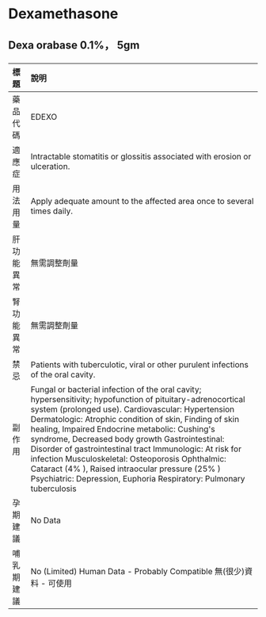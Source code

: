 # Dexamethasone

## Dexa orabase 0.1%， 5gm

##### 

| 標題       | 說明                                                                                                                                                                                                                                                                                                                                                                                                                                                                                                                                                                    |
|:-----------|:------------------------------------------------------------------------------------------------------------------------------------------------------------------------------------------------------------------------------------------------------------------------------------------------------------------------------------------------------------------------------------------------------------------------------------------------------------------------------------------------------------------------------------------------------------------------|
| 藥品代碼   | EDEXO                                                                                                                                                                                                                                                                                                                                                                                                                                                                                                                                                                   |
| 適應症     | Intractable stomatitis or glossitis associated with erosion or ulceration.                                                                                                                                                                                                                                                                                                                                                                                                                                                                                              |
| 用法用量   | Apply adequate amount to the affected area once to several times daily.                                                                                                                                                                                                                                                                                                                                                                                                                                                                                                 |
| 肝功能異常 | 無需調整劑量                                                                                                                                                                                                                                                                                                                                                                                                                                                                                                                                                            |
| 腎功能異常 | 無需調整劑量                                                                                                                                                                                                                                                                                                                                                                                                                                                                                                                                                            |
| 禁忌       | Patients with tuberculotic, viral or other purulent infections of the oral cavity.                                                                                                                                                                                                                                                                                                                                                                                                                                                                                      |
| 副作用     | Fungal or bacterial infection of the oral cavity; hypersensitivity; hypofunction of pituitary-adrenocortical system (prolonged use). Cardiovascular: Hypertension Dermatologic: Atrophic condition of skin, Finding of skin healing, Impaired Endocrine metabolic: Cushing's syndrome, Decreased body growth Gastrointestinal: Disorder of gastrointestinal tract Immunologic: At risk for infection Musculoskeletal: Osteoporosis Ophthalmic: Cataract (4% ), Raised intraocular pressure (25% ) Psychiatric: Depression, Euphoria Respiratory: Pulmonary tuberculosis |
| 孕期建議   | No Data                                                                                                                                                                                                                                                                                                                                                                                                                                                                                                                                                                 |
| 哺乳期建議 | No (Limited) Human Data - Probably Compatible 無(很少)資料 - 可使用                                                                                                                                                                                                                                                                                                                                                                                                                                                                                                     |

